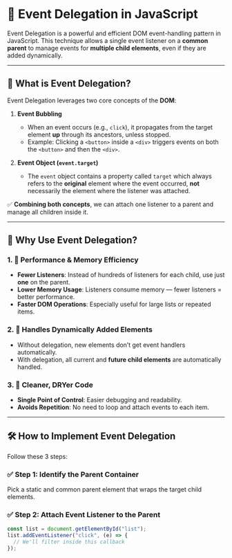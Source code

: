 # 📌 Event Delegation in JavaScript

Event Delegation is a powerful and efficient DOM event-handling pattern in JavaScript. This technique allows a single event listener on a **common parent** to manage events for **multiple child elements**, even if they are added dynamically.

---

## 📖 What is Event Delegation?

Event Delegation leverages two core concepts of the **DOM**:

1. **Event Bubbling**
   - When an event occurs (e.g., `click`), it propagates from the target element **up** through its ancestors, unless stopped.
   - Example: Clicking a `<button>` inside a `<div>` triggers events on both the `<button>` and then the `<div>`.

2. **Event Object (`event.target`)**
   - The `event` object contains a property called `target` which always refers to the **original** element where the event occurred, **not** necessarily the element where the listener was attached.

✅ **Combining both concepts**, we can attach one listener to a parent and manage all children inside it.

---

## 🎯 Why Use Event Delegation?

### 1. 🚀 Performance & Memory Efficiency
- **Fewer Listeners**: Instead of hundreds of listeners for each child, use just **one** on the parent.
- **Lower Memory Usage**: Listeners consume memory — fewer listeners = better performance.
- **Faster DOM Operations**: Especially useful for large lists or repeated items.

### 2. 🔄 Handles Dynamically Added Elements
- Without delegation, new elements don’t get event handlers automatically.
- With delegation, all current and **future child elements** are automatically handled.

### 3. 🧹 Cleaner, DRYer Code
- **Single Point of Control**: Easier debugging and readability.
- **Avoids Repetition**: No need to loop and attach events to each item.

---

## 🛠 How to Implement Event Delegation

Follow these 3 steps:

### ✅ Step 1: Identify the Parent Container
Pick a static and common parent element that wraps the target child elements.

### ✅ Step 2: Attach Event Listener to the Parent
```js
const list = document.getElementById("list");
list.addEventListener("click", (e) => {
  // We'll filter inside this callback
});
